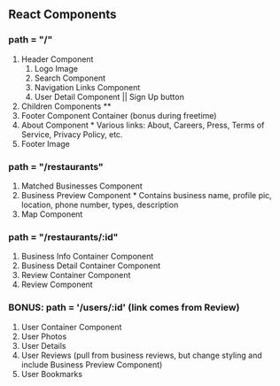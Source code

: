 ## React Components

### path = "/"
1. Header Component
    1. Logo Image
    2. Search Component
    3. Navigation Links Component
    4. User Detail Component || Sign Up button
2. Children Components **
3. Footer Component Container (bonus during freetime)
  1. About Component
    * Various links: About, Careers, Press, Terms of Service, Privacy Policy, etc.
  2. Footer Image

### path = "/restaurants"
1. Matched Businesses Component
  1. Business Preview Component
    * Contains business name, profile pic, location, phone number, types, description
2. Map Component

### path = "/restaurants/:id"
1. Business Info Container Component
2. Business Detail Container Component
3. Review Container Component
  1. Review Component

### BONUS: path = '/users/:id' (link comes from Review)
1. User Container Component
  1. User Photos
  2. User Details
  3. User Reviews (pull from business reviews, but change styling and include Business Preview Component)
  4. User Bookmarks
